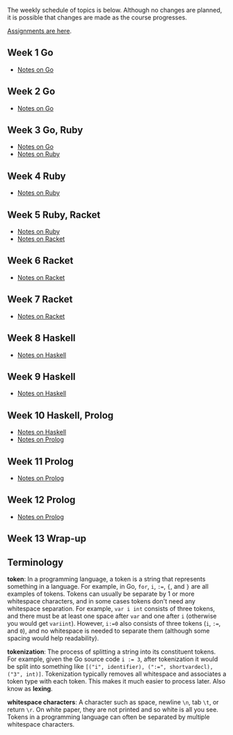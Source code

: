 The weekly schedule of topics is below. Although no changes are planned, it is
possible that changes are made as the course progresses.

[Assignments are here](../assignments/assignments.md).

## Week 1 Go

- [Notes on Go](go/go_notes.md) 

## Week 2 Go

- [Notes on Go](go/go_notes.md) 

## Week 3 Go, Ruby

- [Notes on Go](go/go_notes.md) 
- [Notes on Ruby](ruby/ruby_notes.md)

## Week 4 Ruby
- [Notes on Ruby](ruby/ruby_notes.md)

## Week 5 Ruby, Racket
- [Notes on Ruby](ruby/ruby_notes.md)
- [Notes on Racket](racket/racket_notes.md)

## Week 6 Racket
- [Notes on Racket](racket/racket_notes.md)

## Week 7 Racket
- [Notes on Racket](racket/racket_notes.md)

## Week 8 Haskell
- [Notes on Haskell](haskell/haskell_notes.md)

## Week 9 Haskell
- [Notes on Haskell](haskell/haskell_notes.md)

## Week 10 Haskell, Prolog
- [Notes on Haskell](haskell/haskell_notes.md)
- [Notes on Prolog](prolog/prolog_notes.md)

## Week 11 Prolog
- [Notes on Prolog](prolog/prolog_notes.md)

## Week 12 Prolog
- [Notes on Prolog](prolog/prolog_notes.md)

## Week 13 Wrap-up


## Terminology

**token**: In a programming language, a token is a string that represents
something in a language. For example, in Go, `for`, `i`, `:=`, `{`, and `}`
are all examples of tokens. Tokens can usually be separate by 1 or more
whitespace characters, and in some cases tokens don't need any whitespace
separation. For example, `var i int` consists of three tokens, and there must
be at least one space after `var` and one after `i` (otherwise you would get
`variint`). However, `i:=0` also consists of three tokens (`i`, `:=`, and
`0`), and no whitespace is needed to separate them (although some spacing
would help readability).

**tokenization**: The process of splitting a string into its constituent
tokens. For example, given the Go source code `i := 3`, after tokenization it
would be split into something like `[("i", identifier), (":=", shortvardecl),
("3", int)]`. Tokenization typically removes all whitespace and associates a
token type with each token. This makes it much easier to process later. Also
know as **lexing**.

**whitespace characters**: A character such as space, newline `\n`, tab `\t`,
or return `\r`. On white paper, they are not printed and so white is all you
see. Tokens in a programming language can often be separated by multiple
whitespace characters.
